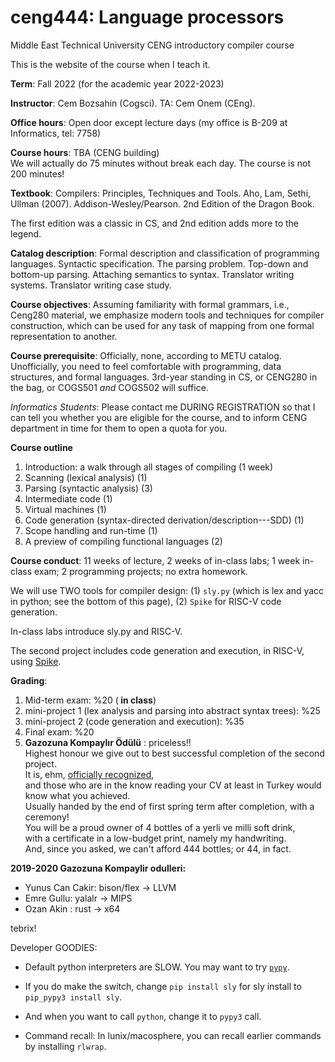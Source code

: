 # ceng444: Language processors
Middle East Technical University CENG introductory compiler course

This is the website of the course when I teach it. 

<b>Term</b>: Fall 2022 (for the academic year 2022-2023)

<b>Instructor</b>: Cem Bozsahin (Cogsci).  TA: Cem Onem (CEng).

<b>Office hours</b>: Open door except lecture days (my office is B-209 at Informatics, tel: 7758)

<b>Course hours</b>: TBA (CENG building)
<br> We will actually do 75 minutes without break each day. The course is not 200 minutes!

<b>Textbook</b>: Compilers: Principles, Techniques and Tools. Aho, Lam, Sethi, Ullman (2007). Addison-Wesley/Pearson.
2nd Edition of the Dragon Book.

The first edition was a classic in CS, and 2nd edition adds more to the legend.


<b>Catalog description</b>: Formal description and classification of programming languages. Syntactic specification. The parsing problem. Top-down and bottom-up parsing. Attaching semantics to syntax. Translator writing systems. Translator writing case study.

<b>Course objectives</b>: Assuming familiarity with formal grammars, i.e., Ceng280 material, we emphasize modern tools and techniques for compiler construction, which can be used for any task of mapping from one formal representation to another.

<b>Course prerequisite</b>: Officially, none, according to METU catalog. Unofficially, you need to feel comfortable with
 programming, data structures, and formal languages. 3rd-year standing in CS, or CENG280 in the bag, or
 COGS501 *and* COGS502 will suffice. 
 
 *Informatics Students*: Please contact me DURING REGISTRATION so that I can
 tell you whether you are eligible for the course, and to inform CENG department in time for them to open
 a quota for you.

<b>Course outline</b>

<ol>
<li> Introduction: a walk through all stages of compiling (1 week)
<li> Scanning (lexical analysis) (1)
<li> Parsing (syntactic analysis) (3)
<li> Intermediate code (1)
<li> Virtual machines (1)
<li> Code generation (syntax-directed derivation/description---SDD) (1)
<li> Scope handling and run-time (1)
<li> A preview of compiling functional languages (2)
</ol>

<b>Course conduct</b>: 11 weeks of lecture, 2 weeks of in-class labs; 1 week in-class exam; 2 programming projects; no extra homework.

<p>We will use TWO tools for compiler design: (1) <code>sly.py</code> (which is lex and yacc in python; see the bottom of this page), (2) <code>Spike</code> for RISC-V code generation.

 
<p>In-class labs introduce sly.py and RISC-V.

<p> The second project includes code generation and execution, in
RISC-V, using <a href="https://github.com/riscv/riscv-isa-sim">Spike</a>.

<b>Grading</b>:
<ol>
 <li> Mid-term exam: %20 (<b> in class</b>)
<li> mini-project 1 (lex analysis and parsing into abstract syntax trees): %25
<li> mini-project 2 (code generation and execution): %35
<li> Final exam: %20
 <li><b>Gazozuna Kompaylır Ödülü</b> : priceless!!
  <br> Highest honour we give out to best successful completion of the second project.
  <br> It is, ehm, <a href="https://www.linkedin.com/in/merihakar">officially recognized</a>, 
  <br> and those who are in the know reading your CV at least in Turkey would know what you achieved.
  <br>Usually handed by the end of first spring term after completion, with a ceremony!
  <br>You will be a proud owner of 4 bottles of a yerli ve milli soft drink,
  <br>with a certificate in a low-budget print, namely my handwriting.
  <br> And, since you asked, we can't afford 444 bottles; or 44, in fact.
</ol>

<b>2019-2020 Gazozuna Kompaylir odulleri:</b>
<ul>
<li>Yunus Can Cakir: bison/flex -> LLVM
<li>Emre Gullu: yalalr -> MIPS
<li>Ozan Akin : rust -> x64
</ul>

tebrix!

Developer GOODIES:

- Default python interpreters are SLOW. You may want to try <code><a href="https://pypy.org">pypy</a></code>.
 
- If you do make the switch, change <code>pip install sly</code> for sly install
to <code>pip_pypy3 install sly</code>.

- And when you want to call <code>python</code>, change it to <code>pypy3</code> call.

- Command recall: In lunix/macosphere, you can recall earlier commands by installing <code>rlwrap</code>.
